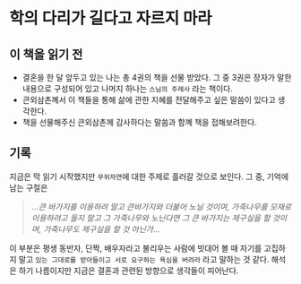 # 학의 다리가 길다고 자르지 마라

## 이 책을 읽기 전

- 결혼을 한 달 앞두고 있는 나는 총 4권의 책을 선물 받았다. 그 중 3권은 장자가 말한 내용으로 구성되어 있고 나머지 하나는 `스님의 주례사` 라는 책이다.
- 큰외삼촌꼐서 이 책들을 통해 삶에 관한 지혜를 전달해주고 싶은 말씀이 있다고 생각한다.
- 책을 선물해주신 큰외삼촌께 감사하다는 말씀과 함꼐 책을 접해보려한다.

## 기록

지금은 막 읽기 시작했지만 `무위자연`에 대한 주제로 흘러갈 것으로 보인다. 그 중, 기억에 남는 구절은

> ..._큰 바가지를 이용하려 말고 큰바가지와 더불어 노닐 것이며, 가죽나무를 모재로 이용하려고 들지 말고 그 가죽나무와 노닌다면 그 큰 바가지는 제구실을 할 것이며, 가죽나무도 제구실을 할 것 아닌가_...

이 부분은 평생 동반자, 단짝, 배우자라고 불리우는 사람에 빗대어 볼 때 자기를 고집하지 말고 `있는 그대로를 받아들이고 서로 요구하는 욕심을 버려라` 라고 말하는 것 같다.
해석은 하기 나름이지만 지금은 결혼과 관련된 방향으로 생각들이 피어난다.
